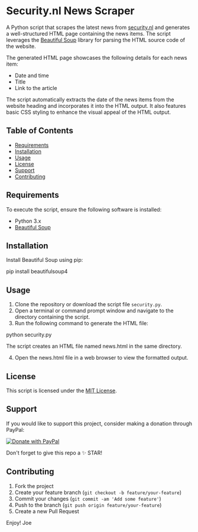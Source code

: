 # Security.nl News Scraper

A Python script that scrapes the latest news from [security.nl](https://www.security.nl/) and generates a well-structured HTML page containing the news items. The script leverages the [Beautiful Soup](https://www.crummy.com/software/BeautifulSoup/bs4/doc/) library for parsing the HTML source code of the website.

The generated HTML page showcases the following details for each news item:

- Date and time
- Title
- Link to the article

The script automatically extracts the date of the news items from the website heading and incorporates it into the HTML output. It also features basic CSS styling to enhance the visual appeal of the HTML output.

## Table of Contents

- [Requirements](#requirements)
- [Installation](#installation)
- [Usage](#usage)
- [License](#license)
- [Support](#support)
- [Contributing](#contributing)

## Requirements

To execute the script, ensure the following software is installed:

- Python 3.x
- [Beautiful Soup](https://www.crummy.com/software/BeautifulSoup/bs4/doc/)

## Installation

Install Beautiful Soup using pip:

pip install beautifulsoup4

## Usage

1. Clone the repository or download the script file `security.py`.
2. Open a terminal or command prompt window and navigate to the directory containing the script.
3. Run the following command to generate the HTML file:

python security.py

The script creates an HTML file named news.html in the same directory.

4. Open the news.html file in a web browser to view the formatted output.

## License

This script is licensed under the [MIT License](LICENSE).

## Support

If you would like to support this project, consider making a donation through PayPal:

[![Donate with PayPal](https://img.shields.io/badge/Donate-PayPal-blue)](https://www.paypal.com/donate/?business=P9L4Y9YQYEW3Y&no_recurring=0&currency_code=EUR)

Don't forget to give this repo a ✨ STAR!

## Contributing

1. Fork the project
2. Create your feature branch (`git checkout -b feature/your-feature`)
3. Commit your changes (`git commit -am 'Add some feature'`)
4. Push to the branch (`git push origin feature/your-feature`)
5. Create a new Pull Request

Enjoy!
Joe
